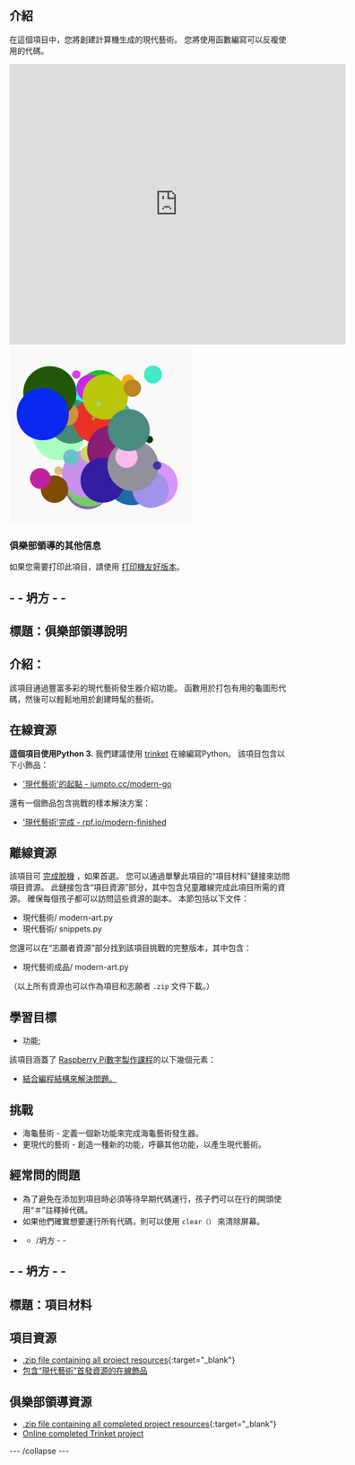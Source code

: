 ## 介紹

在這個項目中，您將創建計算機生成的現代藝術。 您將使用函數編寫可以反複使用的代碼。

<div class="trinket">
  <iframe src="https://trinket.io/embed/python/47bbc2fc2b?outputOnly=true&start=result" width="600" height="500" frameborder="0" marginwidth="0" marginheight="0" allowfullscreen>
  </iframe>
  <img src="images/modern-finished.png">
</div>

### 俱樂部領導的其他信息

如果您需要打印此項目，請使用 [打印機友好版本](https://projects.raspberrypi.org/en/projects/modern-art/print)。

## - - 坍方 - -

## 標題：俱樂部領導說明

## 介紹：

該項目通過豐富多彩的現代藝術發生器介紹功能。 函數用於打包有用的龜圖形代碼，然後可以輕鬆地用於創建時髦的藝術。

## 在線資源

**這個項目使用Python 3.** 我們建議使用 [trinket](https://trinket.io/) 在線編寫Python。 該項目包含以下小飾品：

* ['現代藝術'的起點 - jumpto.cc/modern-go](http://jumpto.cc/modern-go)

還有一個飾品包含挑戰的樣本解決方案：

* ['現代藝術'完成 - rpf.io/modern-finished](https://rpf.io/modern-finished)

## 離線資源

該項目可 [完成脫機](https://www.codeclubprojects.org/en-GB/resources/python-working-offline/) ，如果首選。 您可以通過單擊此項目的“項目材料”鏈接來訪問項目資源。 此鏈接包含“項目資源”部分，其中包含兒童離線完成此項目所需的資源。 確保每個孩子都可以訪問這些資源的副本。 本節包括以下文件：

* 現代藝術/ modern-art.py
* 現代藝術/ snippets.py

您還可以在“志願者資源”部分找到該項目挑戰的完整版本，其中包含：

* 現代藝術成品/ modern-art.py

（以上所有資源也可以作為項目和志願者 `.zip` 文件下載。）

## 學習目標

* 功能;

該項目涵蓋了 [Raspberry Pi數字製作課程](http://rpf.io/curriculum)的以下幾個元素：

* [結合編程結構來解決問題。](https://www.raspberrypi.org/curriculum/programming/builder)

## 挑戰

* 海龜藝術 - 定義一個新功能來完成海龜藝術發生器。
* 更現代的藝術 - 創造一種新的功能，呼籲其他功能，以產生現代藝術。

## 經常問的問題

* 為了避免在添加到項目時必須等待早期代碼運行，孩子們可以在行的開頭使用“＃”註釋掉代碼。
* 如果他們確實想要運行所有代碼，則可以使用 `clear（）` 來清除屏幕。 

- - /坍方 - -

## - - 坍方 - -

## 標題：項目材料

## 項目資源

* [.zip file containing all project resources](http://rpf.io/p/en/modern-art-go){:target="_blank"}
* [包含“現代藝術”首發資源的在線飾品](http://jumpto.cc/modern-go)

## 俱樂部領導資源

* [.zip file containing all completed project resources](http://rpf.io/p/en/modern-art-get){:target="_blank"}
* [Online completed Trinket project](https://trinket.io/python/47bbc2fc2b)

\--- /collapse \---